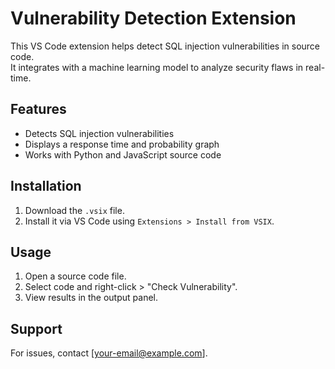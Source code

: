 # Vulnerability Detection Extension

This VS Code extension helps detect SQL injection vulnerabilities in source code.  
It integrates with a machine learning model to analyze security flaws in real-time.  

## Features
- Detects SQL injection vulnerabilities
- Displays a response time and probability graph
- Works with Python and JavaScript source code

## Installation
1. Download the `.vsix` file.
2. Install it via VS Code using `Extensions > Install from VSIX`.

## Usage
1. Open a source code file.
2. Select code and right-click > "Check Vulnerability".
3. View results in the output panel.

## Support
For issues, contact [your-email@example.com].
